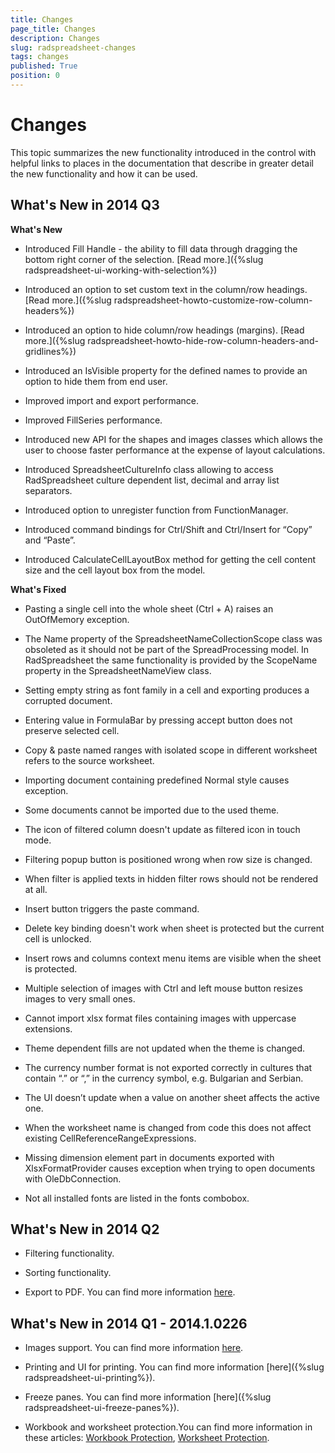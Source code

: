 ```yaml
---
title: Changes
page_title: Changes
description: Changes
slug: radspreadsheet-changes
tags: changes
published: True
position: 0
---
```


# Changes



This topic summarizes the new functionality introduced in the control with helpful links to places in the documentation that describe in greater detail the new functionality and how it can be used.
      

## What's New in 2014 Q3

__What's New__

* Introduced Fill Handle - the ability to fill data through dragging the bottom right corner of the selection. [Read more.]({%slug radspreadsheet-ui-working-with-selection%})

* Introduced an option to set custom text in the column/row headings. [Read more.]({%slug radspreadsheet-howto-customize-row-column-headers%})

* Introduced an option to hide column/row headings (margins). [Read more.]({%slug radspreadsheet-howto-hide-row-column-headers-and-gridlines%})

* Introduced an IsVisible property for the defined names to provide an option to hide them from end user.
            

* Improved import and export performance.
            

* Improved FillSeries performance.
            

* Introduced new API for the shapes and images classes which allows the user to choose faster performance at the expense of layout calculations.
            

* Introduced SpreadsheetCultureInfo class allowing to access RadSpreadsheet culture dependent list, decimal and array list separators.
            

* Introduced option to unregister function from FunctionManager.
            

* Introduced command bindings for Ctrl/Shift and Ctrl/Insert for “Copy” and “Paste”.
            

* Introduced CalculateCellLayoutBox method for getting the cell content size and the cell layout box from the model.
            

__What's Fixed__

* Pasting a single cell into the whole sheet (Ctrl + A) raises an OutOfMemory exception.
            

* The Name property of the SpreadsheetNameCollectionScope class was obsoleted as it should not be part of the SpreadProcessing model. In RadSpreadsheet the same functionality is provided by the ScopeName property in the SpreadsheetNameView class.
            

* Setting empty string as font family in a cell and exporting produces a corrupted document.
            

* Entering value in FormulaBar by pressing accept button does not preserve selected cell.
            

* Copy & paste named ranges with isolated scope in different worksheet refers to the source worksheet.
            

* Importing document containing predefined Normal style causes exception.
            

* Some documents cannot be imported due to the used theme.
            

* The icon of filtered column doesn't update as filtered icon in touch mode.
            

* Filtering popup button is positioned wrong when row size is changed.
            

* When filter is applied texts in hidden filter rows should not be rendered at all.
            

* Insert button triggers the paste command.
            

* Delete key binding doesn't work when sheet is protected but the current cell is unlocked.
            

* Insert rows and columns context menu items are visible when the sheet is protected.
            

* Multiple selection of images with Ctrl and left mouse button resizes images to very small ones.
            

* Cannot import xlsx format files containing images with uppercase extensions.
            

* Theme dependent fills are not updated when the theme is changed.
            

* The currency number format is not exported correctly in cultures that contain “.” or “,” in the currency symbol, e.g. Bulgarian and Serbian.
            

* The UI doesn’t update when a value on another sheet affects the active one.
            

* When the worksheet name is changed from code this does not affect existing CellReferenceRangeExpressions.
            

* Missing dimension element part in documents exported with XlsxFormatProvider causes exception when trying to open documents with OleDbConnection.
            

* Not all installed fonts are listed in the fonts combobox.
            

## What's New in 2014 Q2

* Filtering functionality.
            

* Sorting functionality.
            

* Export to PDF. You can find more information  [here](http://docs.telerik.com/devtools/document-processing/libraries/radspreadprocessing/formats-and-conversion/pdf/pdf).
            

## What's New in 2014 Q1 - 2014.1.0226

* Images support. You can find more information [here](http://docs.telerik.com/devtools/document-processing/libraries/radspreadprocessing/features/shapes-and-images).
            

* Printing and UI for printing. You can find more information [here]({%slug radspreadsheet-ui-printing%}).
            

* Freeze panes. You can find more information [here]({%slug radspreadsheet-ui-freeze-panes%}).
            

* Workbook and worksheet protection.You can find more information in these articles: [Workbook Protection](http://docs.telerik.com/devtools/document-processing/libraries/radspreadprocessing/features/protection/workbook), [Worksheet Protection](http://docs.telerik.com/devtools/document-processing/libraries/radspreadprocessing/features/protection/worksheet).
            
